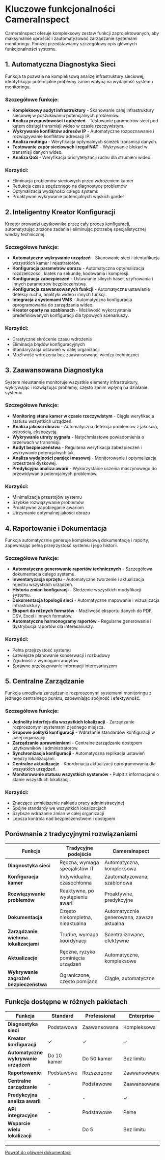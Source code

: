 # Kluczowe funkcjonalności CameraInspect

CameraInspect oferuje kompleksowy zestaw funkcji zaprojektowanych, aby maksymalnie uprościć i zautomatyzować zarządzanie systemami monitoringu. Poniżej przedstawiamy szczegółowy opis głównych funkcjonalności systemu.

## 1. Automatyczna Diagnostyka Sieci

Funkcja ta pozwala na kompleksową analizę infrastruktury sieciowej, identyfikując potencjalne problemy zanim wpłyną na wydajność systemu monitoringu.

### Szczegółowe funkcje:

- **Kompleksowy audyt infrastruktury** - Skanowanie całej infrastruktury sieciowej w poszukiwaniu potencjalnych problemów.
- **Analiza przepustowości i opóźnień** - Testowanie parametrów sieci pod kątem obsługi transmisji wideo w czasie rzeczywistym.
- **Wykrywanie konfliktów adresów IP** - Automatyczne rozpoznawanie i rozwiązywanie konfliktów adresacji IP.
- **Analiza routingu** - Weryfikacja optymalnych ścieżek transmisji danych.
- **Testowanie zapór sieciowych i reguł NAT** - Wykrywanie blokad w transmisji danych wideo.
- **Analiza QoS** - Weryfikacja priorytetyzacji ruchu dla strumieni wideo.

### Korzyści:

- Eliminacja problemów sieciowych przed wdrożeniem kamer
- Redukcja czasu spędzonego na diagnostyce problemów
- Optymalizacja wydajności całego systemu
- Proaktywne wykrywanie potencjalnych wąskich gardeł

## 2. Inteligentny Kreator Konfiguracji

Kreator prowadzi użytkownika przez cały proces konfiguracji, automatyzując złożone zadania i eliminując potrzebę specjalistycznej wiedzy technicznej.

### Szczegółowe funkcje:

- **Automatyczne wykrywanie urządzeń** - Skanowanie sieci i identyfikacja wszystkich kamer i rejestratorów.
- **Konfiguracja parametrów obrazu** - Automatyczna optymalizacja rozdzielczości, klatek na sekundę, kodowania i kompresji.
- **Konfiguracja zabezpieczeń** - Ustawianie silnych haseł, szyfrowania i innych parametrów bezpieczeństwa.
- **Konfiguracja zaawansowanych funkcji** - Automatyczne ustawianie detekcji ruchu, analityki wideo i innych funkcji.
- **Integracja z systemami VMS** - Automatyczna konfiguracja oprogramowania do zarządzania wideo.
- **Kreator oparty na szablonach** - Możliwość wykorzystania predefiniowanych konfiguracji dla typowych scenariuszy.

### Korzyści:

- Drastyczne skrócenie czasu wdrożenia
- Eliminacja błędów konfiguracyjnych
- Standaryzacja ustawień w całej organizacji
- Możliwość wdrożenia bez zaawansowanej wiedzy technicznej

## 3. Zaawansowana Diagnostyka

System nieustannie monitoruje wszystkie elementy infrastruktury, wykrywając i rozwiązując problemy, często zanim wpłyną na działanie systemu.

### Szczegółowe funkcje:

- **Monitoring stanu kamer w czasie rzeczywistym** - Ciągła weryfikacja statusu wszystkich urządzeń.
- **Analiza jakości obrazu** - Automatyczna detekcja problemów z jakością, ostrością, ekspozycją.
- **Wykrywanie utraty sygnału** - Natychmiastowe powiadomienia o przerwach w transmisji.
- **Audyt bezpieczeństwa** - Regularna weryfikacja zabezpieczeń i wykrywanie potencjalnych luk.
- **Analiza wydajności pamięci masowej** - Monitorowanie i optymalizacja przestrzeni dyskowej.
- **Predykcyjna analiza awarii** - Wykorzystanie uczenia maszynowego do przewidywania potencjalnych problemów.

### Korzyści:

- Minimalizacja przestojów systemu
- Szybkie rozwiązywanie problemów
- Proaktywne zapobieganie awariom
- Utrzymanie optymalnej jakości obrazu

## 4. Raportowanie i Dokumentacja

Funkcja automatycznie generuje kompleksową dokumentację i raporty, zapewniając pełną przejrzystość systemu i jego historii.

### Szczegółowe funkcje:

- **Automatyczne generowanie raportów technicznych** - Szczegółowa dokumentacja całego systemu.
- **Inwentaryzacja sprzętu** - Automatyczne tworzenie i aktualizacja rejestru wszystkich urządzeń.
- **Historia zmian konfiguracji** - Śledzenie wszystkich modyfikacji systemu.
- **Dokumentacja topologii sieci** - Automatyczne mapowanie i wizualizacja infrastruktury.
- **Eksport do różnych formatów** - Możliwość eksportu danych do PDF, CSV, Excel i innych formatów.
- **Automatyczne harmonogramy raportów** - Regularne generowanie i dystrybucja raportów dla interesariuszy.

### Korzyści:

- Pełna przejrzystość systemu
- Łatwiejsze planowanie konserwacji i rozbudowy
- Zgodność z wymogami audytów
- Sprawne przekazywanie informacji interesariuszom

## 5. Centralne Zarządzanie

Funkcja umożliwia zarządzanie rozproszonymi systemami monitoringu z jednego centralnego punktu, zapewniając spójność i efektywność.

### Szczegółowe funkcje:

- **Jednolity interfejs dla wszystkich lokalizacji** - Zarządzanie rozproszonymi systemami z jednego miejsca.
- **Grupowe polityki konfiguracji** - Wdrażanie standardów konfiguracji w całej organizacji.
- **Zarządzanie uprawnieniami** - Centralne zarządzanie dostępem użytkowników i administratorów.
- **Synchronizacja konfiguracji** - Automatyczna replikacja ustawień między lokalizacjami.
- **Centralne aktualizacje** - Koordynacja aktualizacji oprogramowania dla wszystkich urządzeń.
- **Monitorowanie statusu wszystkich systemów** - Pulpit z informacjami o stanie wszystkich lokalizacji.

### Korzyści:

- Znaczące zmniejszenie nakładu pracy administracyjnej
- Spójne standardy we wszystkich lokalizacjach
- Szybsze wdrażanie zmian w całej organizacji
- Lepsza kontrola nad bezpieczeństwem i dostępem

## Porównanie z tradycyjnymi rozwiązaniami

| Funkcja | Tradycyjne podejście | CameraInspect |
|---------|----------------------|---------------|
| **Diagnostyka sieci** | Ręczna, wymaga specjalistów IT | Automatyczna, kompleksowa |
| **Konfiguracja kamer** | Indywidualna, czasochłonna | Zautomatyzowana, szablonowa |
| **Rozwiązywanie problemów** | Reaktywne, po wystąpieniu awarii | Proaktywne, predykcyjne |
| **Dokumentacja** | Często niekompletna, nieaktualna | Automatycznie generowana, zawsze aktualna |
| **Zarządzanie wieloma lokalizacjami** | Trudne, wymaga koordynacji | Scentralizowane, efektywne |
| **Aktualizacje** | Ręczne, ryzyko pominięcia urządzeń | Automatyczne, kompleksowe |
| **Wykrywanie zagrożeń bezpieczeństwa** | Ograniczone, często pomijane | Ciągłe, automatyczne |

## Funkcje dostępne w różnych pakietach

| Funkcja | Standard | Professional | Enterprise |
|---------|----------|--------------|------------|
| **Diagnostyka sieci** | Podstawowa | Zaawansowana | Kompleksowa |
| **Kreator konfiguracji** | ✓ | ✓ | ✓ |
| **Automatyczne wykrywanie urządzeń** | Do 10 kamer | Do 50 kamer | Bez limitu |
| **Raportowanie** | Podstawowe | Rozszerzone | Zaawansowane |
| **Centralne zarządzanie** | - | Podstawowe | Zaawansowane |
| **Predykcyjna analiza awarii** | - | - | ✓ |
| **API integracyjne** | - | Podstawowe | Pełne |
| **Wsparcie wielu lokalizacji** | - | Do 5 | Bez limitu |

---

[Powrót do głównej dokumentacji](../README.md)
